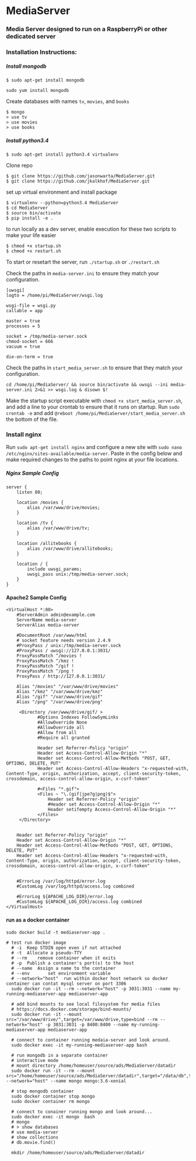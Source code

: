 # MediaServer
### Media Server designed to run on a RaspberryPi or other dedicated server


### Installation Instructions:  

##### Install mongodb
```
$ sudo apt-get install mongodb

sudo yum install mongodb
```
Create databases with names `tv`, `movies`, and `books`
```
$ mongo
> use tv
> use movies
> use books
```

##### Install python3.4
```
$ sudo apt-get install python3.4 virtualenv
```
Clone repo
```
$ git clone https://github.com/jasonwarta/MediaServer.git
$ git clone https://github.com/jkalkhof/MediaServer.git
```
set up virtual environment and install package
```
$ virtualenv --python=python3.4 MediaServer
$ cd MediaServer
$ source bin/activate
$ pip install -e .
```
to run locally as a dev server, enable execution for these two scripts to make your life easier
```
$ chmod +x startup.sh
$ chmod +x restart.sh

```
To start or resetart the server, run
`./startup.sh` or `./restart.sh`

Check the paths in `media-server.ini` to ensure they match your configuration.
```
[uwsgi]
logto = /home/pi/MediaServer/wsgi.log

wsgi-file = wsgi.py
callable = app

master = true
processes = 5

socket = /tmp/media-server.sock
chmod-socket = 666
vacuum = true

die-on-term = true
```

Check the paths in `start_media_server.sh` to ensure that they match your configuration.
```
cd /home/pi/MediaServer/ && source bin/activate && uwsgi --ini media-server.ini 2>&1 >> wsgi.log & disown $!
```
Make the startup script executable with `chmod +x start_media_server.sh`, and add a line to your crontab to ensure that it runs on startup.
Run `sudo crontab -e` and add `@reboot /home/pi/MediaServer/start_media_server.sh` the bottom of the file.

### Install nginx
Run `sudo apt-get install nginx` and configure a new site with `sudo nano /etc/nginx/sites-available/media-server`. Paste in the config below and make required changes to the paths to point nginx at your file locations.

##### Nginx Sample Config  
```
server {
    listen 80;

    location /movies {
        alias /var/www/drive/movies;
    }

    location /tv {
        alias /var/www/drive/tv;
    }

    location /allitebooks {
        alias /var/www/drive/allitebooks;
    }

    location / {
        include uwsgi_params;
        uwsgi_pass unix:/tmp/media-server.sock;
    }
}
```

#### Apache2 Sample Config
```
<VirtualHost *:80>
	#ServerAdmin admin@example.com
	ServerName media-server
	ServerAlias media-server

	#DocumentRoot /var/www/html
	# socket feature needs version 2.4.9
	#ProxyPass / unix:/tmp/media-server.sock
	#ProxyPass / uwsgi://127.0.0.1:3031/
	ProxyPassMatch ^/movies !
	ProxyPassMatch ^/kmz !
	ProxyPassMatch ^/gif !
	ProxyPassMatch ^/png !
	ProxyPass / http://127.0.0.1:3031/

	Alias "/movies" "/var/www/drive/movies"
	Alias "/kmz" "/var/www/drive/kmz"
	Alias "/gif" "/var/www/drive/gif"
	Alias "/png" "/var/www/drive/png"

	 <Directory /var/www/drive/gif/ >
			#Options Indexes FollowSymLinks
			#AllowOverride None
			#AllowOverride all
			#Allow from all
			#Require all granted

			Header set Referrer-Policy "origin"
			Header set Access-Control-Allow-Origin "*"
			Header set Access-Control-Allow-Methods "POST, GET, OPTIONS, DELETE, PUT"
			Header set Access-Control-Allow-Headers "x-requested-with, Content-Type, origin, authorization, accept, client-security-token, crossdomain, access-control-allow-origin, x-csrf-token"

			#<Files "*.gif">
			<Files ~ "\.(gif|jpe?g|png)$">
				Header set Referrer-Policy "origin"
				#Header set Access-Control-Allow-Origin "*"
				Header setifempty Access-Control-Allow-Origin "*"
			</Files>
	 </Directory>


	Header set Referrer-Policy "origin"
	Header set Access-Control-Allow-Origin "*"
	Header set Access-Control-Allow-Methods "POST, GET, OPTIONS, DELETE, PUT"
	Header set Access-Control-Allow-Headers "x-requested-with, Content-Type, origin, authorization, accept, client-security-token, crossdomain, access-control-allow-origin, x-csrf-token"


	#ErrorLog /var/log/httpd/error.log
	#CustomLog /var/log/httpd/access.log combined

	#ErrorLog ${APACHE_LOG_DIR}/error.log
	#CustomLog ${APACHE_LOG_DIR}/access.log combined
</VirtualHost>
```

#### run as a docker container
```
sudo docker build -t mediaserver-app .

# test run docker image
  # -i 	Keep STDIN open even if not attached
  # -t 	Allocate a pseudo-TTY
  # --rm 	remove container when it exits
  # -p 	Publish a container's port(s) to the host
  # --name 	Assign a name to the container
  # --env		set environment variable
  # --network="host"  run within docker host network so docker container can contat mysql server on port 3306
  sudo docker run -it --rm --network="host" -p 3031:3031 --name my-running-mediaserver-app mediaserver-app

  # add bind mounts to see local filesystem for media files
  # https://docs.docker.com/storage/bind-mounts/
  sudo docker run -it --mount src="/var/www/drive/",target=/var/www/drive,type=bind --rm --network="host" -p 3031:3031 -p 8400:8400 --name my-running-mediaserver-app mediaserver-app

  # connect to container running medaia-server and look around.
  sudo docker exec -it my-running-mediaserver-app bash

  # run mongodb in a separate container
  # interactive mode
  # mount directory /home/homeuser/source/ads/MediaServer/datadir
  sudo docker run -it --rm --mount src="/home/homeuser/source/ads/MediaServer/datadir",target="/data/db",type=bind --network="host" --name mongo mongo:3.6-xenial  

  # stop mongodb container
  sudo docker container stop mongo
  sudo docker container rm mongo

  # connect to conainer running mongo and look around...
  sudo docker exec -it mongo  bash
  # mongo
  # > show databases
  # use media-server
  # show collections
  # db.movie.find()

  mkdir /home/homeuser/source/ads/MediaServer/datadir


```
